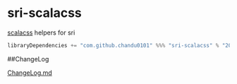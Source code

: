 # sri-scalacss

[scalacss](https://github.com/japgolly/scalacss) helpers for sri

```scala
libraryDependencies += "com.github.chandu0101" %%% "sri-scalacss" % "2016.11.0"
```


##ChangeLog

[ChangeLog.md](CHANGELOG.md)